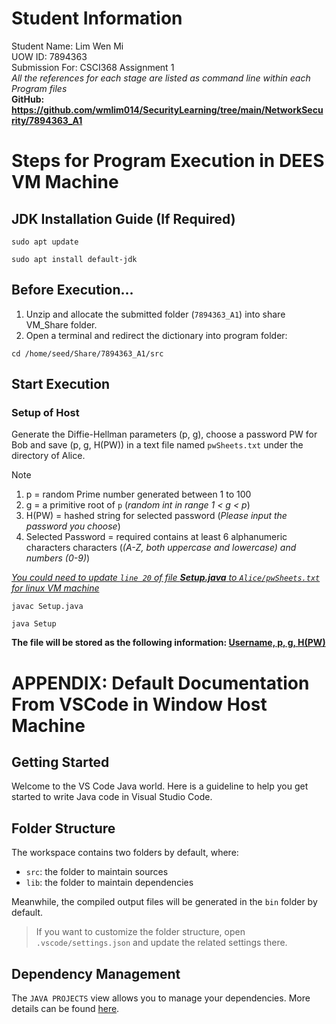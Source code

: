 # Student Information
Student Name: Lim Wen Mi<br/>
UOW ID: 7894363<br/>
Submission For: CSCI368 Assignment 1<br/>
*All the references for each stage are listed as command line within each Program files*<br/>
**GitHub: https://github.com/wmlim014/SecurityLearning/tree/main/NetworkSecurity/7894363_A1**

# Steps for Program Execution in DEES VM Machine
## JDK Installation Guide (If Required)
```
sudo apt update
```
```
sudo apt install default-jdk
```

## Before Execution...
1. Unzip and allocate the submitted folder (`7894363_A1`) into share VM_Share folder.
2. Open a terminal and redirect the dictionary into program folder: 
```
cd /home/seed/Share/7894363_A1/src
```

## Start Execution
### Setup of Host
Generate the Diffie-Hellman parameters (p, g), choose a password PW for Bob and save (p, g, H(PW)) in 
a text file named `pwSheets.txt` under the directory of Alice.
> [!NOTE]
> 1. p = random Prime number generated between 1 to 100
> 2. g = a primitive root of `p` (*random int in range 1 < g < p*)
> 3. H(PW) = hashed string for selected password (*Please input the password you choose*)
> 4. Selected Password = required contains at least 6 alphanumeric characters characters (*(A-Z, both uppercase and lowercase) and numbers (0-9)*)

*<ins>You could need to update `line 20` of file <b>Setup.java</b> to `Alice/pwSheets.txt` for linux VM machine</ins>*
```
javac Setup.java
```
```
java Setup
```
**The file will be stored as the following information: <ins>Username, p, g, H(PW)</ins>**

# APPENDIX: Default Documentation From VSCode in Window Host Machine
## Getting Started

Welcome to the VS Code Java world. Here is a guideline to help you get started to write Java code in Visual Studio Code.

## Folder Structure

The workspace contains two folders by default, where:

- `src`: the folder to maintain sources
- `lib`: the folder to maintain dependencies

Meanwhile, the compiled output files will be generated in the `bin` folder by default.

> If you want to customize the folder structure, open `.vscode/settings.json` and update the related settings there.

## Dependency Management

The `JAVA PROJECTS` view allows you to manage your dependencies. More details can be found [here](https://github.com/microsoft/vscode-java-dependency#manage-dependencies).